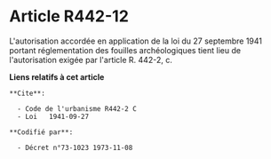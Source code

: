 # Article R442-12

L'autorisation accordée en application de la loi du 27 septembre 1941 portant réglementation des fouilles archéologiques
tient lieu de l'autorisation exigée par l'article R. 442-2, c.

**Liens relatifs à cet article**

	**Cite**:

	  - Code de l'urbanisme R442-2 C
	  - Loi   1941-09-27

	**Codifié par**:

	  - Décret n°73-1023 1973-11-08
